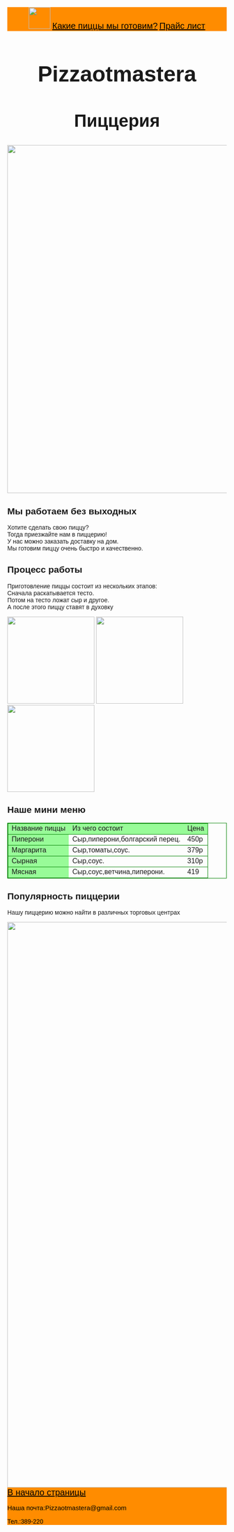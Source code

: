 <html>
    <title>Games Lab</title>
    <body style="font-family:sans-serif;">
        <header style="background-color:darkorange;color:black">
            <img src="https://i.pinimg.com/originals/3e/f6/70/3ef6706c547372b9c593e8c600e70c9a.jpg" height="50px"/ id="start">
            <a href="#games" style="color:black; font-size:20px;">Какие пиццы мы готовим?</a>
            <a href="#price" style="color:black; font-size:20px;">Прайс лист</a>
        </header>
        <main>
            <h1 style="text-align:center;font-size:50px;">Pizzaotmastera</h1>
            <h2 style="text-align:center;font-size:40px;">Пиццерия</h2>
            <img src="https://e0.edimdoma.ru/data/posts/0002/1429/21429-ed4_wide.jpg?1631194036"width="800px"/>
            <h2 id="games">Мы работаем без выходных</h2>
            <p>Хотите сделать свою пиццу? 
                <br>Тогда приезжайте нам в пиццерию!
                <br>У нас можно заказать доставку на дом. 
                <br>Мы готовим пиццу очень быстро и качественно.
            </p>
            <p>
            </p>
            <h2>Процесс работы</h2>
            <p>Приготовление пиццы состоит из нескольких этапов: 
                <br>Сначала раскатывается тесто.
                <br>Потом на тесто ложат сыр и другое.
                <br>А после этого пиццу ставят в духовку
            </p>
            <p>
                <img src="https://avatars.mds.yandex.net/get-altay/3683342/2a000001767a3c7ceb54999b21bd4150f68f/XXL" width="200px"/>
                <img src="https://ya-arhangelsk.ru/unimages/pizza/3.jpg" width="200px"/>
                <img src="https://avatars.mds.yandex.net/get-altay/790902/2a00000164edece8b1f0bb10556e0af191a7/XXL" width="200px"/>
            </p>
            <h2 id="price">Наше мини меню</h2>
            <table style="border-collapse:collapse;border:1px solid green;">
                <tr style="border:1px solid green;background-color:palegreen;">
                    <td>Название пиццы</td>
                    <td>Из чего состоит</td>
                    <td>Цена</td>
                </tr>
                <tr style="border:1px solid green;">
                    <td style="background-color:palegreen;">Пиперони</td>
                    <td>Сыр,пиперони,болгарский перец.</td>
                    <td>450р</td>
                </tr>
                <tr style="border:1px solid green;">
                    <td style="background-color:palegreen;">Маргарита</td>
                    <td>Сыр,томаты,соус.</td>
                    <td>379р</td>
                </tr>
            <tr style="border:1px solid green;">
                <td style="background-color:palegreen;">Сырная</td>
                <td>Сыр,соус.</td>
                <td>310р</td>
            </tr>
            <tr style="border:1px solid green;">
                <td style="background-color:palegreen;">Мясная</td>
                <td>Сыр,соус,ветчина,пиперони.</td>
                <td>419</td>
            </tr>
            </table>
            <h2>Популярность пиццерии</h2>
            <p>Нашу пиццерию можно найти в различных торговых центрах</p>
            <img src="https://kgdmore.ru/wp-content/uploads/2017/05/dodo.jpg" width="1300px">
        </main>
        <footer style="background-color:darkorange; color:black">
            <a href="#start" style="color:black;font-size:20px">В начало страницы</a>
            <p style="font-size:15px">Наша почта:Pizzaotmastera@gmail.com</p>
            <p>Тел.:389-220</p>
        </footer>
    </body>
</html>
